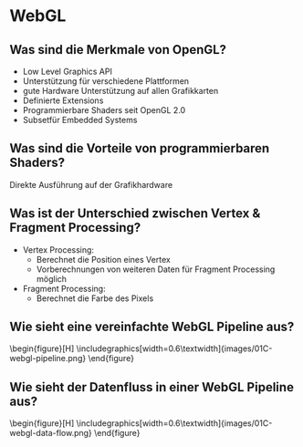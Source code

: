 # WebGL

## Was sind die Merkmale von OpenGL?
* Low Level Graphics API
* Unterstützung für verschiedene Plattformen
* gute Hardware Unterstützung auf allen Grafikkarten
* Definierte Extensions
* Programmierbare Shaders seit OpenGL 2.0
* Subsetfür Embedded Systems

## Was sind die Vorteile von programmierbaren Shaders?
Direkte Ausführung auf der Grafikhardware

## Was ist der Unterschied zwischen Vertex & Fragment Processing?
* Vertex Processing:
    * Berechnet die Position eines Vertex
    * Vorberechnungen von weiteren Daten für Fragment Processing möglich
* Fragment Processing:
    * Berechnet die Farbe des Pixels

## Wie sieht eine vereinfachte WebGL Pipeline aus?
\begin{figure}[H]
    \includegraphics[width=0.6\textwidth]{images/01C-webgl-pipeline.png}
\end{figure}

## Wie sieht der Datenfluss in einer WebGL Pipeline aus?
\begin{figure}[H]
    \includegraphics[width=0.6\textwidth]{images/01C-webgl-data-flow.png}
\end{figure}

